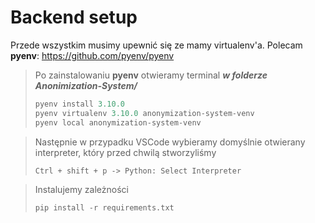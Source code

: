# Backend setup

Przede wszystkim musimy upewnić się ze mamy virtualenv'a.
Polecam **pyenv**: https://github.com/pyenv/pyenv

>Po zainstalowaniu **pyenv** otwieramy terminal ***w folderze Anonimization-System/***
>```PYTHON
>pyenv install 3.10.0
>pyenv virtualenv 3.10.0 anonymization-system-venv
>pyenv local anonymization-system-venv
>```

>Następnie w przypadku VSCode wybieramy domyślnie otwierany interpreter, który przed chwilą stworzyliśmy
>```
>Ctrl + shift + p -> Python: Select Interpreter
>```

>Instalujemy zależności
>```PYTHON
>pip install -r requirements.txt
>```
